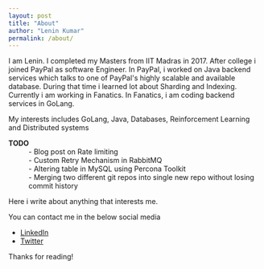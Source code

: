 ```yaml
---
layout: post
title: "About"
author: "Lenin Kumar"
permalink: /about/
---
```

<!-- <p align="center">
    <img src="/assets/images/about/about.jpg" alt="Architecture">
</p> -->


   I am Lenin. I completed my Masters from IIT Madras in 2017. After college i joined PayPal as software Engineer. In PayPal, i worked on Java backend services which talks to one of PayPal's highly scalable and available database. During that time i learned lot about Sharding and Indexing. Currently i am working in Fanatics. In Fanatics, i am coding backend services in GoLang.

   My interests includes GoLang, Java, Databases, Reinforcement Learning and Distributed systems

<dl>
  <dt><strong>TODO</strong></dt>
  <dd>- Blog post on Rate limiting</dd>
  <dd>- Custom Retry Mechanism in RabbitMQ</dd>
  <dd>- Altering table in MySQL using Percona Toolkit</dd>
  <dd>- Merging two different git repos into single new repo without losing commit history</dd>
</dl>

Here i write about anything that interests me.

You can contact me in the below social media
* [LinkedIn](https://www.linkedin.com/in/leninkumar-pothabattula/)
* [Twitter](https://twitter.com/leninkumar31)

Thanks for reading!
